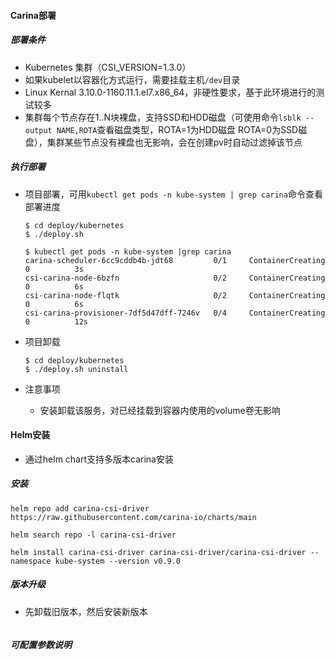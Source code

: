 #### Carina部署

##### 部署条件

- Kubernetes 集群（CSI_VERSION=1.3.0）
- 如果kubelet以容器化方式运行，需要挂载主机`/dev`目录
- Linux Kernal 3.10.0-1160.11.1.el7.x86_64，非硬性要求，基于此环境进行的测试较多
- 集群每个节点存在1..N块裸盘，支持SSD和HDD磁盘（可使用命令`lsblk --output NAME,ROTA`查看磁盘类型，ROTA=1为HDD磁盘 ROTA=0为SSD磁盘），集群某些节点没有裸盘也无影响，会在创建pv时自动过滤掉该节点

##### 执行部署

- 项目部署，可用`kubectl get pods -n kube-system | grep carina`命令查看部署进度

  ```shell
  $ cd deploy/kubernetes
  $ ./deploy.sh

  $ kubectl get pods -n kube-system |grep carina
  carina-scheduler-6cc9cddb4b-jdt68         0/1     ContainerCreating   0          3s
  csi-carina-node-6bzfn                     0/2     ContainerCreating   0          6s
  csi-carina-node-flqtk                     0/2     ContainerCreating   0          6s
  csi-carina-provisioner-7df5d47dff-7246v   0/4     ContainerCreating   0          12s
  ```

- 项目卸载

  ```shell
  $ cd deploy/kubernetes
  $ ./deploy.sh uninstall
  ```

- 注意事项

  - 安装卸载该服务，对已经挂载到容器内使用的volume卷无影响

#### Helm安装

- 通过helm chart支持多版本carina安装

##### 安装

```
helm repo add carina-csi-driver https://raw.githubusercontent.com/carina-io/charts/main

helm search repo -l carina-csi-driver

helm install carina-csi-driver carina-csi-driver/carina-csi-driver --namespace kube-system --version v0.9.0
```

##### 版本升级

- 先卸载旧版本，然后安装新版本

```

```

##### 可配置参数说明

